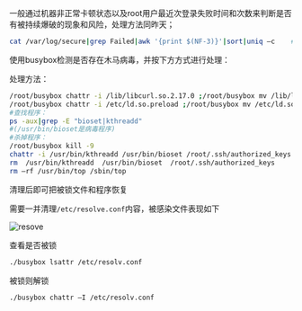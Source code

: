 一般通过机器非正常卡顿状态以及root用户最近次登录失败时间和次数来判断是否有被持续爆破的现象和风险，处理方法同昨天；

```bash
cat /var/log/secure|grep Failed|awk '{print $(NF-3)}'|sort|uniq –c    #查看有没有爆破记录
```

使用busybox检测是否存在木马病毒，并按下方方式进行处理：

处理方法：
```bash
/root/busybox chattr -i /lib/libcurl.so.2.17.0 ;/root/busybox mv /lib/libcurl.so.2.17.0 /tmp/libcurl.so.2.17.0.old
/root/busybox chattr -i /etc/ld.so.preload ;/root/busybox mv /etc/ld.so.preload /tmp/a.txt
#查找程序：
ps -aux|grep -E "bioset|kthreadd"                     
#(/usr/bin/bioset是病毒程序)
#杀掉程序：
/root/busybox kill -9 
chattr -i /usr/bin/kthreadd /usr/bin/bioset /root/.ssh/authorized_keys
rm  /usr/bin/kthreadd  /usr/bin/bioset  /root/.ssh/authorized_keys
rm –rf /usr/bin/top /sbin/top
```
清理后即可把被锁文件和程序恢复

需要一并清理`/etc/resolve.conf`内容，被感染文件表现如下

![resove](/img/work32-1.png)

查看是否被锁
```bash
./busybox lsattr /etc/resolv.conf
```
被锁则解锁
```bash
./busybox chattr –I /etc/resolv.conf
```


